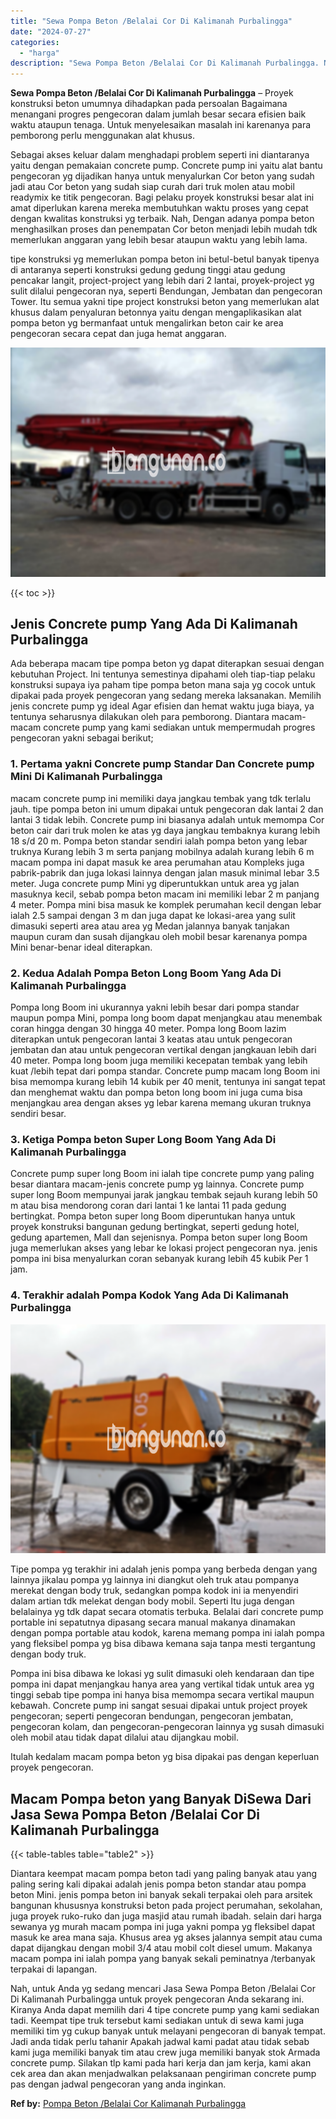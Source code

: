 ```yaml
---
title: "Sewa Pompa Beton /Belalai Cor Di Kalimanah Purbalingga"
date: "2024-07-27"
categories: 
  - "harga"
description: "Sewa Pompa Beton /Belalai Cor Di Kalimanah Purbalingga. Nah, untuk Anda yg sedang mencari Jasa Sewa Pompa Beton /Belalai Cor Di Kalimanah Purbalingga untuk p..."
---
```


**Sewa Pompa Beton /Belalai Cor Di Kalimanah Purbalingga** – Proyek konstruksi beton umumnya dihadapkan pada persoalan Bagaimana menangani progres pengecoran dalam jumlah besar secara efisien baik waktu ataupun tenaga. Untuk menyelesaikan masalah ini karenanya para pemborong perlu menggunakan alat khusus.

Sebagai akses keluar dalam menghadapi problem seperti ini diantaranya yaitu dengan pemakaian concrete pump. Concrete pump ini yaitu alat bantu pengecoran yg dijadikan hanya untuk menyalurkan Cor beton yang sudah jadi atau Cor beton yang sudah siap curah dari truk molen atau mobil readymix ke titik pengecoran. Bagi pelaku proyek konstruksi besar alat ini amat diperlukan karena mereka membutuhkan waktu proses yang cepat dengan kwalitas konstruksi yg terbaik. Nah, Dengan adanya pompa beton menghasilkan proses dan penempatan Cor beton menjadi lebih mudah tdk memerlukan anggaran yang lebih besar ataupun waktu yang lebih lama.

tipe konstruksi yg memerlukan pompa beton ini betul-betul banyak tipenya di antaranya seperti konstruksi gedung gedung tinggi atau gedung pencakar langit, project-project yang lebih dari 2 lantai, proyek-project yg sulit dilalui pengecoran nya, seperti Bendungan, Jembatan dan pengecoran Tower. Itu semua yakni tipe project konstruksi beton yang memerlukan alat khusus dalam penyaluran betonnya yaitu dengan mengaplikasikan alat pompa beton yg bermanfaat untuk mengalirkan beton cair ke area pengecoran secara cepat dan juga hemat anggaran.

![Sewa Pompa Beton /Belalai Cor Di Kalimanah Purbalingga](/images/sewa-concrete-pump-25.png)

{{< toc >}}

## Jenis Concrete pump Yang Ada Di Kalimanah Purbalingga

Ada beberapa macam tipe pompa beton yg dapat diterapkan sesuai dengan kebutuhan Project. Ini tentunya semestinya dipahami oleh tiap-tiap pelaku konstruksi supaya iya paham tipe pompa beton mana saja yg cocok untuk dipakai pada proyek pengecoran yang sedang mereka laksanakan. Memilih jenis concrete pump yg ideal Agar efisien dan hemat waktu juga biaya, ya tentunya seharusnya dilakukan oleh para pemborong. Diantara macam-macam concrete pump yang kami sediakan untuk mempermudah progres pengecoran yakni sebagai berikut;

### 1\. Pertama yakni Concrete pump Standar Dan Concrete pump Mini Di Kalimanah Purbalingga

macam concrete pump ini memiliki daya jangkau tembak yang tdk terlalu jauh. tipe pompa beton ini umum dipakai untuk pengecoran dak lantai 2 dan lantai 3 tidak lebih. Concrete pump ini biasanya adalah untuk memompa Cor beton cair dari truk molen ke atas yg daya jangkau tembaknya kurang lebih 18 s/d 20 m. Pompa beton standar sendiri ialah pompa beton yang lebar truknya Kurang lebih 3 m serta panjang mobilnya adalah kurang lebih 6 m macam pompa ini dapat masuk ke area perumahan atau Kompleks juga pabrik-pabrik dan juga lokasi lainnya dengan jalan masuk minimal lebar 3.5 meter. Juga concrete pump Mini yg diperuntukkan untuk area yg jalan masuknya kecil, sebab pompa beton macam ini memiliki lebar 2 m panjang 4 meter. Pompa mini bisa masuk ke komplek perumahan kecil dengan lebar ialah 2.5 sampai dengan 3 m dan juga dapat ke lokasi-area yang sulit dimasuki seperti area atau area yg Medan jalannya banyak tanjakan maupun curam dan susah dijangkau oleh mobil besar karenanya pompa Mini benar-benar ideal diterapkan.

### 2\. Kedua Adalah Pompa Beton Long Boom Yang Ada Di Kalimanah Purbalingga

Pompa long Boom ini ukurannya yakni lebih besar dari pompa standar maupun pompa Mini, pompa long boom dapat menjangkau atau menembak coran hingga dengan 30 hingga 40 meter. Pompa long Boom lazim diterapkan untuk pengecoran lantai 3 keatas atau untuk pengecoran jembatan dan atau untuk pengecoran vertikal dengan jangkauan lebih dari 40 meter. Pompa long boom juga memiliki kecepatan tembak yang lebih kuat /lebih tepat dari pompa standar. Concrete pump macam long Boom ini bisa memompa kurang lebih 14 kubik per 40 menit, tentunya ini sangat tepat dan menghemat waktu dan pompa beton long boom ini juga cuma bisa menjangkau area dengan akses yg lebar karena memang ukuran truknya sendiri besar.

### 3\. Ketiga Pompa beton Super Long Boom Yang Ada Di Kalimanah Purbalingga

Concrete pump super long Boom ini ialah tipe concrete pump yang paling besar diantara macam-jenis concrete pump yg lainnya. Concrete pump super long Boom mempunyai jarak jangkau tembak sejauh kurang lebih 50 m atau bisa mendorong coran dari lantai 1 ke lantai 11 pada gedung bertingkat. Pompa beton super long Boom diperuntukan hanya untuk proyek konstruksi bangunan gedung bertingkat, seperti gedung hotel, gedung apartemen, Mall dan sejenisnya. Pompa beton super long Boom juga memerlukan akses yang lebar ke lokasi project pengecoran nya. jenis pompa ini bisa menyalurkan coran sebanyak kurang lebih 45 kubik Per 1 jam.

### 4\. Terakhir adalah Pompa Kodok Yang Ada Di Kalimanah Purbalingga

![Sewa Pompa Beton /Belalai Cor Di Kalimanah Purbalingga](/images/sewa-concrete-pump-22.png)

Tipe pompa yg terakhir ini adalah jenis pompa yang berbeda dengan yang lainnya jikalau pompa yg lainnya ini diangkut oleh truk atau pompanya merekat dengan body truk, sedangkan pompa kodok ini ia menyendiri dalam artian tdk melekat dengan body mobil. Seperti Itu juga dengan belalainya yg tdk dapat secara otomatis terbuka. Belalai dari concrete pump portable ini sepatutnya dipasang secara manual makanya dinamakan dengan pompa portable atau kodok, karena memang pompa ini ialah pompa yang fleksibel pompa yg bisa dibawa kemana saja tanpa mesti tergantung dengan body truk.

Pompa ini bisa dibawa ke lokasi yg sulit dimasuki oleh kendaraan dan tipe pompa ini dapat menjangkau hanya area yang vertikal tidak untuk area yg tinggi sebab tipe pompa ini hanya bisa memompa secara vertikal maupun kebawah. Concrete pump ini sangat sesuai dipakai untuk project proyek pengecoran; seperti pengecoran bendungan, pengecoran jembatan, pengecoran kolam, dan pengecoran-pengecoran lainnya yg susah dimasuki oleh mobil atau tidak dapat dilalui atau dijangkau mobil.

Itulah kedalam macam pompa beton yg bisa dipakai pas dengan keperluan proyek pengecoran.

## Macam Pompa beton yang Banyak DiSewa Dari Jasa Sewa Pompa Beton /Belalai Cor Di Kalimanah Purbalingga

{{< table-tables table="table2" >}}

Diantara keempat macam pompa beton tadi yang paling banyak atau yang paling sering kali dipakai adalah jenis pompa beton standar atau pompa beton Mini. jenis pompa beton ini banyak sekali terpakai oleh para arsitek bangunan khususnya konstruksi beton pada project perumahan, sekolahan, juga proyek ruko-ruko dan juga masjid atau rumah ibadah. selain dari harga sewanya yg murah macam pompa ini juga yakni pompa yg fleksibel dapat masuk ke area mana saja. Khusus area yg akses jalannya sempit atau cuma dapat dijangkau dengan mobil 3/4 atau mobil colt diesel umum. Makanya macam pompa ini ialah pompa yang banyak sekali peminatnya /terbanyak terpakai di lapangan.

Nah, untuk Anda yg sedang mencari Jasa Sewa Pompa Beton /Belalai Cor Di Kalimanah Purbalingga untuk proyek pengecoran Anda sekarang ini. Kiranya Anda dapat memilih dari 4 tipe concrete pump yang kami sediakan tadi. Keempat tipe truk tersebut kami sediakan untuk di sewa kami juga memiliki tim yg cukup banyak untuk melayani pengecoran di banyak tempat. Jadi anda tidak perlu tahanir Apakah jadwal kami padat atau tidak sebab kami juga memiliki banyak tim atau crew juga memiliki banyak stok Armada concrete pump. Silakan tlp kami pada hari kerja dan jam kerja, kami akan cek area dan akan menjadwalkan pelaksanaan pengiriman concrete pump pas dengan jadwal pengecoran yang anda inginkan.

**Ref by:** [Pompa Beton /Belalai Cor Kalimanah Purbalingga](https://id.wikipedia.org/wiki/Pompa)
